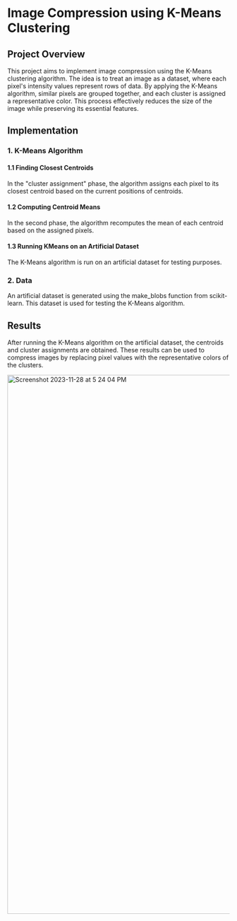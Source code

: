 # Image Compression using K-Means Clustering

## Project Overview
This project aims to implement image compression using the K-Means clustering algorithm. The idea is to treat an image as a dataset, where each pixel's intensity values represent rows of data. By applying the K-Means algorithm, similar pixels are grouped together, and each cluster is assigned a representative color. This process effectively reduces the size of the image while preserving its essential features.

## Implementation

### 1. K-Means Algorithm

#### 1.1 Finding Closest Centroids
In the "cluster assignment" phase, the algorithm assigns each pixel to its closest centroid based on the current positions of centroids.

#### 1.2 Computing Centroid Means
In the second phase, the algorithm recomputes the mean of each centroid based on the assigned pixels.

#### 1.3 Running KMeans on an Artificial Dataset
The K-Means algorithm is run on an artificial dataset for testing purposes.

### 2. Data
An artificial dataset is generated using the make_blobs function from scikit-learn. This dataset is used for testing the K-Means algorithm.

## Results
After running the K-Means algorithm on the artificial dataset, the centroids and cluster assignments are obtained. These results can be used to compress images by replacing pixel values with the representative colors of the clusters.

<img width="1221" alt="Screenshot 2023-11-28 at 5 24 04 PM" src="https://github.com/mohamadkheirkhah/Image-Compression-using-an-Unsupervised-Learning-Algorithm-K-Means-/assets/144957293/dca45818-6b6d-42d9-a207-67661b86fe3c">
